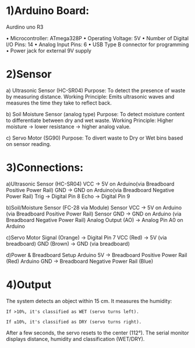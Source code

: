 # 1)Arduino Board:  

Aurdino uno R3 

• Microcontroller: ATmega328P 
• Operating Voltage: 5V 
• Number of Digital I/O Pins: 14 
• Analog Input Pins: 6 
• USB Type B connector for programming 
• Power jack for external 9V supply 

 

# 2)Sensor 
a) Ultrasonic Sensor (HC-SR04) 
Purpose: To detect the presence of waste by measuring distance. 
Working Principle: Emits ultrasonic waves and measures the time they take to reflect  back. 

b) Soil Moisture Sensor (analog type) 
Purpose: To detect moisture content to differentiate between dry and wet waste. 
Working Principle: Higher moisture → lower resistance → higher analog value. 

c) Servo Motor (SG90) 
Purpose: To divert waste to Dry or Wet bins based on sensor reading. 



# 3)Connections: 

a)Ultrasonic Sensor (HC-SR04) 
VCC → 5V on Arduino(via Breadboard Positive Power Rail) 
GND → GND on Arduino(via Breadboard Negative Power Rail) 
Trig → Digital Pin 8 
Echo → Digital Pin 9 

b)Soil/Moisture Sensor (FC-28 via Module) 
Sensor VCC → 5V on Arduino (via Breadboard Positive Power Rail) 
Sensor GND → GND on Arduino (via Breadboard Negative Power Rail) 
Analog Output (AO) → Analog Pin A0 on Arduino  

c)Servo Motor 
Signal (Orange) → Digital Pin 7 
VCC (Red) → 5V (via breadboard) 
GND (Brown) → GND (via breadboard)  

d)Power & Breadboard Setup 
Arduino 5V → Breadboard Positive Power Rail (Red) 
Arduino GND → Breadboard Negative Power Rail (Blue) 


# 4)Output 

The system detects an object within 15 cm. 
It measures the humidity: 

    If >10%, it's classified as WET (servo turns left). 

    If ≤10%, it's classified as DRY (servo turns right). 

After a few seconds, the servo resets to the center (112°). 
The serial monitor displays distance, humidity and classification (WET/DRY). 

